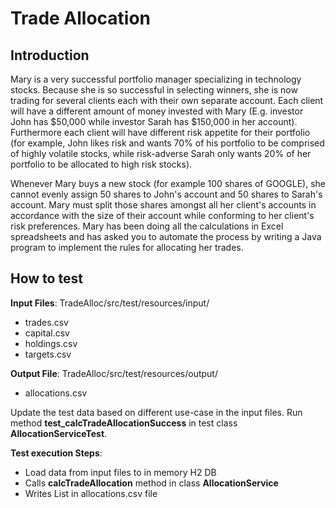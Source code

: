 # Trade Allocation

## Introduction
Mary is a very successful portfolio manager specializing in technology stocks. Because she is so successful in selecting winners, she is now trading for several clients each with their own separate account. Each client will have a different amount of money invested with Mary (E.g. investor John has $50,000 while investor Sarah has $150,000 in her account). Furthermore each client will have different risk appetite for their portfolio (for example, John likes risk and wants 70% of his portfolio to be comprised of highly volatile stocks, while risk-adverse Sarah only wants 20% of her portfolio to be allocated to high risk stocks).

Whenever Mary buys a new stock (for example 100 shares of GOOGLE), she cannot evenly assign 50 shares to John's account and 50 shares to Sarah's account. Mary must split those shares amongst all her client's accounts in accordance with the size of their account while conforming to her client's risk preferences. Mary has been doing all the calculations in Excel spreadsheets and has asked you to automate the process by writing a Java program to implement the rules for allocating her trades.

## How to test
**Input Files**: TradeAlloc/src/test/resources/input/ 
* trades.csv 
* capital.csv
* holdings.csv 
* targets.csv 

**Output File**: TradeAlloc/src/test/resources/output/
* allocations.csv

Update the test data based on different use-case in the input files. Run method **test_calcTradeAllocationSuccess** in test class **AllocationServiceTest**. 

**Test execution Steps**:
* Load data from input files to in memory H2 DB
* Calls **calcTradeAllocation** method in class **AllocationService**
* Writes List<Allocation> in allocations.csv file



